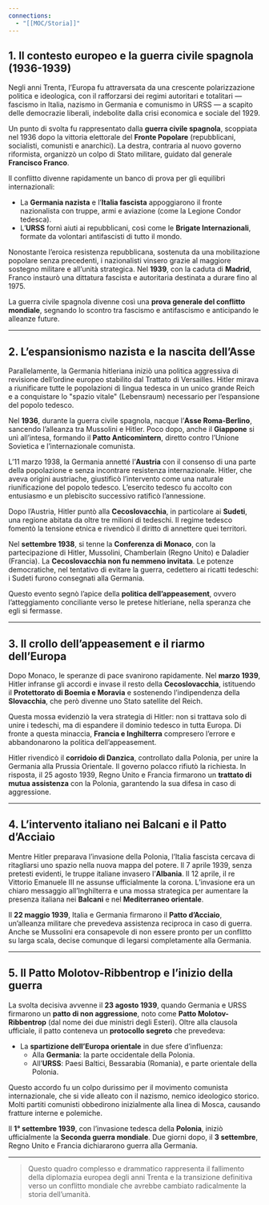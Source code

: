 ```yaml
---
connections:
  - "[[MOC/Storia]]"
---
```



## 1. Il contesto europeo e la guerra civile spagnola (1936-1939)

Negli anni Trenta, l’Europa fu attraversata da una crescente polarizzazione politica e ideologica, con il rafforzarsi dei regimi autoritari e totalitari — fascismo in Italia, nazismo in Germania e comunismo in URSS — a scapito delle democrazie liberali, indebolite dalla crisi economica e sociale del 1929.

Un punto di svolta fu rappresentato dalla **guerra civile spagnola**, scoppiata nel 1936 dopo la vittoria elettorale del **Fronte Popolare** (repubblicani, socialisti, comunisti e anarchici). La destra, contraria al nuovo governo riformista, organizzò un colpo di Stato militare, guidato dal generale **Francisco Franco**.

Il conflitto divenne rapidamente un banco di prova per gli equilibri internazionali:
- La **Germania nazista** e l’**Italia fascista** appoggiarono il fronte nazionalista con truppe, armi e aviazione (come la Legione Condor tedesca).
- L’**URSS** fornì aiuti ai repubblicani, così come le **Brigate Internazionali**, formate da volontari antifascisti di tutto il mondo.

Nonostante l’eroica resistenza repubblicana, sostenuta da una mobilitazione popolare senza precedenti, i nazionalisti vinsero grazie al maggiore sostegno militare e all’unità strategica. Nel **1939**, con la caduta di **Madrid**, Franco instaurò una dittatura fascista e autoritaria destinata a durare fino al 1975.

La guerra civile spagnola divenne così una **prova generale del conflitto mondiale**, segnando lo scontro tra fascismo e antifascismo e anticipando le alleanze future.

---

## 2. L’espansionismo nazista e la nascita dell’Asse

Parallelamente, la Germania hitleriana iniziò una politica aggressiva di revisione dell’ordine europeo stabilito dal Trattato di Versailles. Hitler mirava a riunificare tutte le popolazioni di lingua tedesca in un unico grande Reich e a conquistare lo "spazio vitale" (Lebensraum) necessario per l’espansione del popolo tedesco.

Nel **1936**, durante la guerra civile spagnola, nacque l’**Asse Roma-Berlino**, sancendo l’alleanza tra Mussolini e Hitler. Poco dopo, anche il **Giappone** si unì all’intesa, formando il **Patto Anticomintern**, diretto contro l’Unione Sovietica e l’internazionale comunista.

L’11 marzo 1938, la Germania annetté l’**Austria** con il consenso di una parte della popolazione e senza incontrare resistenza internazionale. Hitler, che aveva origini austriache, giustificò l’intervento come una naturale riunificazione del popolo tedesco. L’esercito tedesco fu accolto con entusiasmo e un plebiscito successivo ratificò l’annessione.

Dopo l’Austria, Hitler puntò alla **Cecoslovacchia**, in particolare ai **Sudeti**, una regione abitata da oltre tre milioni di tedeschi. Il regime tedesco fomentò la tensione etnica e rivendicò il diritto di annettere quei territori.

Nel **settembre 1938**, si tenne la **Conferenza di Monaco**, con la partecipazione di Hitler, Mussolini, Chamberlain (Regno Unito) e Daladier (Francia). La **Cecoslovacchia non fu nemmeno invitata**. Le potenze democratiche, nel tentativo di evitare la guerra, cedettero ai ricatti tedeschi: i Sudeti furono consegnati alla Germania.

Questo evento segnò l’apice della **politica dell’appeasement**, ovvero l’atteggiamento conciliante verso le pretese hitleriane, nella speranza che egli si fermasse.

---

## 3. Il crollo dell’appeasement e il riarmo dell’Europa

Dopo Monaco, le speranze di pace svanirono rapidamente. Nel **marzo 1939**, Hitler infranse gli accordi e invase il resto della **Cecoslovacchia**, istituendo il **Protettorato di Boemia e Moravia** e sostenendo l’indipendenza della **Slovacchia**, che però divenne uno Stato satellite del Reich.

Questa mossa evidenziò la vera strategia di Hitler: non si trattava solo di unire i tedeschi, ma di espandere il dominio tedesco in tutta Europa. Di fronte a questa minaccia, **Francia e Inghilterra** compresero l’errore e abbandonarono la politica dell’appeasement.

Hitler rivendicò il **corridoio di Danzica**, controllato dalla Polonia, per unire la Germania alla Prussia Orientale. Il governo polacco rifiutò la richiesta. In risposta, il 25 agosto 1939, Regno Unito e Francia firmarono un **trattato di mutua assistenza** con la Polonia, garantendo la sua difesa in caso di aggressione.

---

## 4. L’intervento italiano nei Balcani e il Patto d’Acciaio

Mentre Hitler preparava l’invasione della Polonia, l’Italia fascista cercava di ritagliarsi uno spazio nella nuova mappa del potere. Il 7 aprile 1939, senza pretesti evidenti, le truppe italiane invasero l’**Albania**. Il 12 aprile, il re Vittorio Emanuele III ne assunse ufficialmente la corona. L’invasione era un chiaro messaggio all’Inghilterra e una mossa strategica per aumentare la presenza italiana nei **Balcani** e nel **Mediterraneo orientale**.

Il **22 maggio 1939**, Italia e Germania firmarono il **Patto d’Acciaio**, un’alleanza militare che prevedeva assistenza reciproca in caso di guerra. Anche se Mussolini era consapevole di non essere pronto per un conflitto su larga scala, decise comunque di legarsi completamente alla Germania.

---

## 5. Il Patto Molotov-Ribbentrop e l’inizio della guerra

La svolta decisiva avvenne il **23 agosto 1939**, quando Germania e URSS firmarono un **patto di non aggressione**, noto come **Patto Molotov-Ribbentrop** (dal nome dei due ministri degli Esteri). Oltre alla clausola ufficiale, il patto conteneva un **protocollo segreto** che prevedeva:

- La **spartizione dell’Europa orientale** in due sfere d’influenza:
  - Alla **Germania**: la parte occidentale della Polonia.
  - All’**URSS**: Paesi Baltici, Bessarabia (Romania), e parte orientale della Polonia.

Questo accordo fu un colpo durissimo per il movimento comunista internazionale, che si vide alleato con il nazismo, nemico ideologico storico. Molti partiti comunisti obbedirono inizialmente alla linea di Mosca, causando fratture interne e polemiche.

Il **1° settembre 1939**, con l’invasione tedesca della **Polonia**, iniziò ufficialmente la **Seconda guerra mondiale**. Due giorni dopo, il **3 settembre**, Regno Unito e Francia dichiararono guerra alla Germania.

---

> Questo quadro complesso e drammatico rappresenta il fallimento della diplomazia europea degli anni Trenta e la transizione definitiva verso un conflitto mondiale che avrebbe cambiato radicalmente la storia dell’umanità.